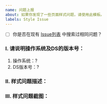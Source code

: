 ```yaml
---
name: 问题上报
about: 如果你发现了一些页面样式问题，请使用此模板。
labels: Style Issue
---
```


- [ ] 你是否在现有 [Issue列表](/docmirror/dev-sidecar/issues) 中搜索过相同问题？

### Ⅰ. 请说明操作系统及DS的版本号：
1. 操作系统：?
2. DS版本号：?


### Ⅱ. 样式问题描述：


### Ⅲ. 样式问题截图：

